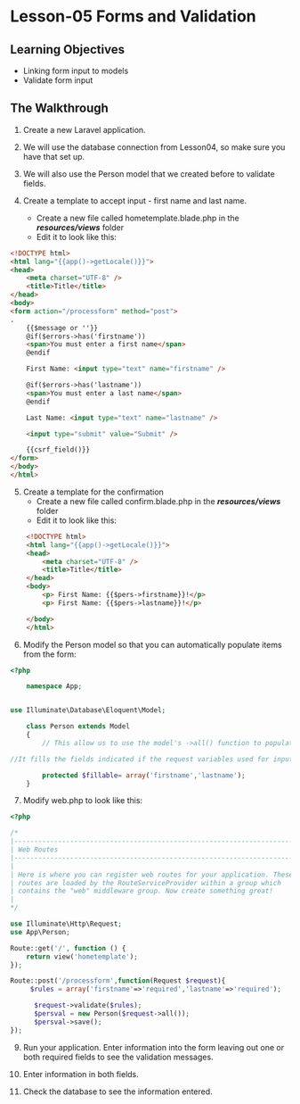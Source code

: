 # Lesson-05 Forms and Validation

## Learning Objectives
* Linking form input to models
* Validate form input

## The Walkthrough
1. Create a new Laravel application.

2. We will use the database connection from Lesson04, so make sure you have that set up.

3. We will also use the Person model that we created before to validate fields.

4. Create a template to accept input - first name and last name.

    * Create a new file called hometemplate.blade.php in the ***resources/views*** folder
    * Edit it to look like this:

```html
<!DOCTYPE html>
<html lang="{{app()->getLocale()}}">
<head>
    <meta charset="UTF-8" />
    <title>Title</title>
</head>
<body>
<form action="/processform" method="post">
.
    {{$message or ''}}
	@if($errors->has('firstname'))
	<span>You must enter a first name</span>
	@endif

    First Name: <input type="text" name="firstname" />

	@if($errors->has('lastname'))
	<span>You must enter a last name</span>
 	@endif

    Last Name: <input type="text" name="lastname" />

    <input type="submit" value="Submit" />

    {{csrf_field()}}
</form>
</body>
</html>
```

5. Create a template for the confirmation
    * Create a new file called confirm.blade.php in the ***resources/views*** folder
    * Edit it to look like this:

``` html
    <!DOCTYPE html>
    <html lang="{{app()->getLocale()}}">
    <head>
        <meta charset="UTF-8" />
        <title>Title</title>
    </head>
    <body>
        <p> First Name: {{$pers->firstname}}!</p>
        <p> First Name: {{$pers->lastname}}!</p>

    </body>
    </html>
```

6. Modify the Person model so that you can automatically populate items from the form:
```php
<?php

	namespace App;


use Illuminate\Database\Eloquent\Model;

	class Person extends Model
	{
	    // This allow us to use the model's ->all() function to populate fields.

//It fills the fields indicated if the request variables used for input have the same name

		protected $fillable= array('firstname','lastname');
	}

```

7. Modify web.php to look like this:

``` php
<?php

/*
|--------------------------------------------------------------------------
| Web Routes
|--------------------------------------------------------------------------
|
| Here is where you can register web routes for your application. These
| routes are loaded by the RouteServiceProvider within a group which
| contains the "web" middleware group. Now create something great!
|
*/

use Illuminate\Http\Request;
use App\Person;

Route::get('/', function () {
    return view('hometemplate');
});

Route::post('/processform',function(Request $request){
	 $rules = array('firstname'=>'required','lastname'=>'required');

	  $request->validate($rules);
	  $persval = new Person($request->all());
	  $persval->save();
});

```

9. Run your application. Enter information into the form leaving out one or both required fields to see the validation messages.

10. Enter information in both fields.

11. Check the database to see the information entered.
